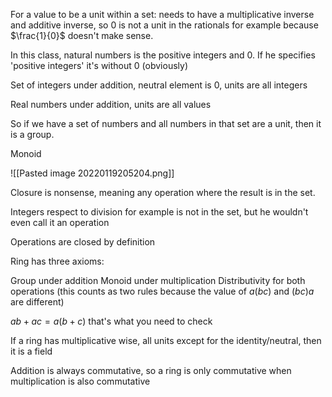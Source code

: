 
For a value to be a unit within a set: needs to have a multiplicative inverse and additive inverse, so $0$ is not a unit in the rationals for example because $\frac{1}{0}$ doesn't make sense.

In this class, natural numbers is the positive integers and 0. If he specifies 'positive integers' it's without $0$ (obviously)

Set of integers under addition, neutral element is $0$, units are all integers

Real numbers under addition, units are all values

So if we have a set of numbers and all numbers in that set are a unit, then it is a group.

Monoid

![[Pasted image 20220119205204.png]]

Closure is nonsense, meaning any operation where the result is in the set.

Integers respect to division for example is not in the set, but he wouldn't even call it an operation

Operations are closed by definition

Ring has three axioms:

Group under addition
Monoid under multiplication
Distributivity for both operations (this counts as two rules because the value of $a(bc)$ and $(bc)a$ are different)

$ab+ac=a(b+c)$ that's what you need to check

If a ring has multiplicative wise, all units except for the identity/neutral, then it is a field

Addition is always commutative, so a ring is only commutative when multiplication is also commutative

 